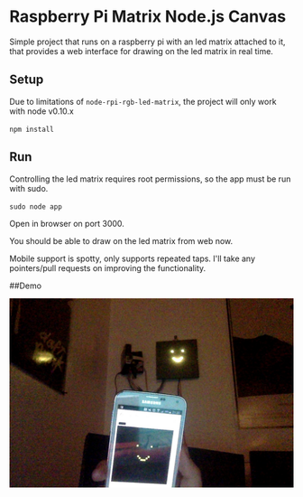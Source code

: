 # Raspberry Pi Matrix Node.js Canvas

Simple project that runs on a raspberry pi with an led matrix attached to it, that provides a web interface for drawing on the led matrix in real time.


## Setup

Due to limitations of `node-rpi-rgb-led-matrix`, the project will only work with node v0.10.x

`npm install`


## Run

Controlling the led matrix requires root permissions, so the app must be run with sudo.

`sudo node app`

Open in browser on port 3000.

You should be able to draw on the led matrix from web now.

Mobile support is spotty, only supports repeated taps. I'll take any pointers/pull requests on improving the functionality.


##Demo

![demo](docs/snap.jpg?raw=true "Demo")
